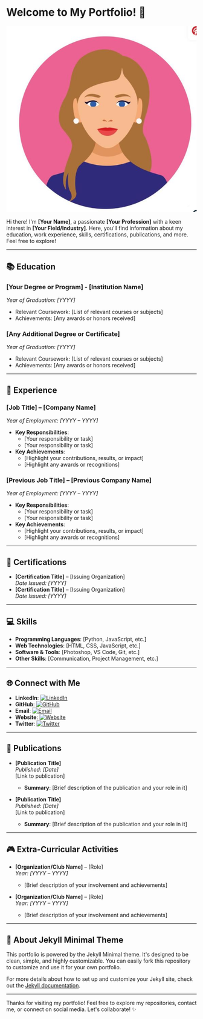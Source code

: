 # Welcome to My Portfolio! 👋

![Your Name's Picture](assets/p1.JPG)

Hi there! I'm **[Your Name]**, a passionate **[Your Profession]** with a keen interest in **[Your Field/Industry]**. Here, you'll find information about my education, work experience, skills, certifications, publications, and more. Feel free to explore!

---

## 📚 Education

### [Your Degree or Program] - [Institution Name]  
_Year of Graduation: [YYYY]_  
- Relevant Coursework: [List of relevant courses or subjects]
- Achievements: [Any awards or honors received]

### [Any Additional Degree or Certificate]  
_Year of Graduation: [YYYY]_  
- Relevant Coursework: [List of relevant courses or subjects]
- Achievements: [Any awards or honors received]

---

## 💼 Experience

### [Job Title] – [Company Name]  
_Year of Employment: [YYYY – YYYY]_  
- **Key Responsibilities**:
  - [Your responsibility or task]
  - [Your responsibility or task]
- **Key Achievements**:
  - [Highlight your contributions, results, or impact]
  - [Highlight any awards or recognitions]

### [Previous Job Title] – [Previous Company Name]  
_Year of Employment: [YYYY – YYYY]_  
- **Key Responsibilities**:
  - [Your responsibility or task]
  - [Your responsibility or task]
- **Key Achievements**:
  - [Highlight your contributions, results, or impact]
  - [Highlight any awards or recognitions]

---

## 🏅 Certifications

- **[Certification Title]** – [Issuing Organization]  
  _Date Issued: [YYYY]_
- **[Certification Title]** – [Issuing Organization]  
  _Date Issued: [YYYY]_

---

## 💻 Skills

- **Programming Languages**: [Python, JavaScript, etc.]
- **Web Technologies**: [HTML, CSS, JavaScript, etc.]
- **Software & Tools**: [Photoshop, VS Code, Git, etc.]
- **Other Skills**: [Communication, Project Management, etc.]

---

## 🌐 Connect with Me

- **LinkedIn**: [![LinkedIn](https://img.shields.io/badge/LinkedIn-blue?style=for-the-badge&logo=linkedin)](https://www.linkedin.com/in/yourprofile)
- **GitHub**: [![GitHub](https://img.shields.io/badge/GitHub-black?style=for-the-badge&logo=github)](https://github.com/yourprofile)
- **Email**: [![Email](https://img.shields.io/badge/Email-red?style=for-the-badge&logo=gmail)](mailto:your.email@example.com)
- **Website**: [![Website](https://img.shields.io/badge/Website-green?style=for-the-badge&logo=internet-explorer)](https://yourwebsite.com)
- **Twitter**: [![Twitter](https://img.shields.io/badge/Twitter-1DA1F2?style=for-the-badge&logo=twitter&logoColor=white)](https://twitter.com/yourhandle)

---

## 📖 Publications

- **[Publication Title]**  
  _Published: [Date]_  
  [Link to publication]
  - **Summary**: [Brief description of the publication and your role in it]

- **[Publication Title]**  
  _Published: [Date]_  
  [Link to publication]
  - **Summary**: [Brief description of the publication and your role in it]

---

## 🎮 Extra-Curricular Activities

- **[Organization/Club Name]** – [Role]  
  _Year: [YYYY – YYYY]_  
  - [Brief description of your involvement and achievements]
  
- **[Organization/Club Name]** – [Role]  
  _Year: [YYYY – YYYY]_  
  - [Brief description of your involvement and achievements]

---

## 🚀 About Jekyll Minimal Theme

This portfolio is powered by the Jekyll Minimal theme. It's designed to be clean, simple, and highly customizable. You can easily fork this repository to customize and use it for your own portfolio.

For more details about how to set up and customize your Jekyll site, check out the [Jekyll documentation](https://jekyllrb.com/docs/).

---

Thanks for visiting my portfolio! Feel free to explore my repositories, contact me, or connect on social media. Let's collaborate! ✨

